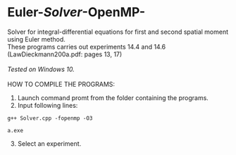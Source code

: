 # Euler-_Solver_-OpenMP-
Solver for integral-differential equations for first and second spatial moment using Euler method.\
These programs carries out experiments 14.4 and 14.6 (LawDieckmann200a.pdf: pages 13, 17)
\
\
_Tested on Windows 10._
\
\
HOW TO COMPILE THE PROGRAMS:

1. Launch command promt from the folder containing the programs.
2. Input following lines:
```
g++ Solver.cpp -fopenmp -O3
```
```
a.exe
```
3. Select an experiment.

